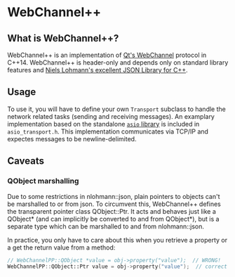 # WebChannel++

## What is WebChannel++?

WebChannel++ is an implementation of [Qt's WebChannel](https://doc.qt.io/qt-5/qtwebchannel-index.html) protocol in C++14.
WebChannel++ is header-only and depends only on standard library features and [Niels Lohmann's excellent JSON Library for C++](https://github.com/nlohmann/json).

## Usage

To use it, you will have to define your own `Transport` subclass to handle the network related tasks (sending and receiving messages). An examplary implementation
based on the standalone [`asio` library](https://think-async.com) is included in `asio_transport.h`. This implementation communicates via TCP/IP and expectes messages to be newline-delimited.

## Caveats
### QObject marshalling

Due to some restrictions in nlohmann::json, plain pointers to objects can't be marshalled to or from json. To circumvent this,
WebChannel++ defines the transparent pointer class QObject::Ptr. It acts and behaves just like a QObject* (and can implicitly be converted to and from
QObject*), but is a separate type which can be marshalled to and from nlohmann::json.

In practice, you only have to care about this when you retrieve a property or a get the return value from a method:

```c++
// WebChannelPP::QObject *value = obj->property("value");  // WRONG!
WebChannelPP::QObject::Ptr value = obj->property("value");  // correct
```
